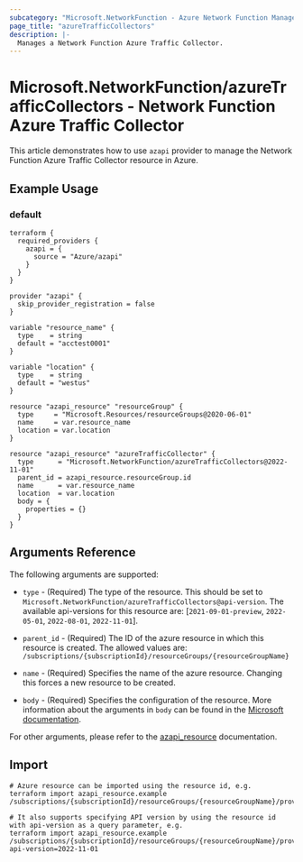 ```yaml
---
subcategory: "Microsoft.NetworkFunction - Azure Network Function Manager"
page_title: "azureTrafficCollectors"
description: |-
  Manages a Network Function Azure Traffic Collector.
---
```


# Microsoft.NetworkFunction/azureTrafficCollectors - Network Function Azure Traffic Collector

This article demonstrates how to use `azapi` provider to manage the Network Function Azure Traffic Collector resource in Azure.

## Example Usage

### default

```hcl
terraform {
  required_providers {
    azapi = {
      source = "Azure/azapi"
    }
  }
}

provider "azapi" {
  skip_provider_registration = false
}

variable "resource_name" {
  type    = string
  default = "acctest0001"
}

variable "location" {
  type    = string
  default = "westus"
}

resource "azapi_resource" "resourceGroup" {
  type     = "Microsoft.Resources/resourceGroups@2020-06-01"
  name     = var.resource_name
  location = var.location
}

resource "azapi_resource" "azureTrafficCollector" {
  type      = "Microsoft.NetworkFunction/azureTrafficCollectors@2022-11-01"
  parent_id = azapi_resource.resourceGroup.id
  name      = var.resource_name
  location  = var.location
  body = {
    properties = {}
  }
}

```



## Arguments Reference

The following arguments are supported:

* `type` - (Required) The type of the resource. This should be set to `Microsoft.NetworkFunction/azureTrafficCollectors@api-version`. The available api-versions for this resource are: [`2021-09-01-preview`, `2022-05-01`, `2022-08-01`, `2022-11-01`].

* `parent_id` - (Required) The ID of the azure resource in which this resource is created. The allowed values are:  
  `/subscriptions/{subscriptionId}/resourceGroups/{resourceGroupName}`

* `name` - (Required) Specifies the name of the azure resource. Changing this forces a new resource to be created.

* `body` - (Required) Specifies the configuration of the resource. More information about the arguments in `body` can be found in the [Microsoft documentation](https://learn.microsoft.com/en-us/azure/templates/Microsoft.NetworkFunction/azureTrafficCollectors?pivots=deployment-language-terraform).

For other arguments, please refer to the [azapi_resource](https://registry.terraform.io/providers/Azure/azapi/latest/docs/resources/resource) documentation.

## Import

 ```shell
 # Azure resource can be imported using the resource id, e.g.
 terraform import azapi_resource.example /subscriptions/{subscriptionId}/resourceGroups/{resourceGroupName}/providers/Microsoft.NetworkFunction/azureTrafficCollectors/{resourceName}
 
 # It also supports specifying API version by using the resource id with api-version as a query parameter, e.g.
 terraform import azapi_resource.example /subscriptions/{subscriptionId}/resourceGroups/{resourceGroupName}/providers/Microsoft.NetworkFunction/azureTrafficCollectors/{resourceName}?api-version=2022-11-01
 ```
